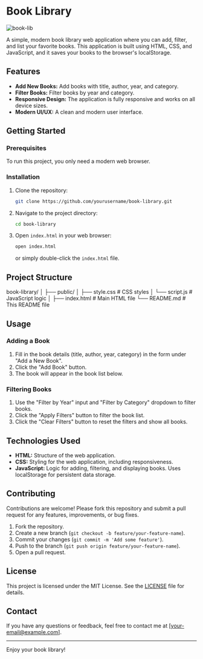# Book Library

![book-lib](https://github.com/user-attachments/assets/c43c0873-9514-44fd-801c-e70eca911b55)



A simple, modern book library web application where you can add, filter, and list your favorite books. This application is built using HTML, CSS, and JavaScript, and it saves your books to the browser's localStorage.

## Features

- **Add New Books:** Add books with title, author, year, and category.
- **Filter Books:** Filter books by year and category.
- **Responsive Design:** The application is fully responsive and works on all device sizes.
- **Modern UI/UX:** A clean and modern user interface.

## Getting Started

### Prerequisites

To run this project, you only need a modern web browser.

### Installation

1. Clone the repository:
    ```bash
    git clone https://github.com/yourusername/book-library.git
    ```

2. Navigate to the project directory:
    ```bash
    cd book-library
    ```

3. Open `index.html` in your web browser:
    ```bash
    open index.html
    ```
    or simply double-click the `index.html` file.

## Project Structure

book-library/
│
├── public/
│ ├── style.css # CSS styles
│ └── script.js # JavaScript logic
│
├── index.html # Main HTML file
└── README.md # This README file


## Usage

### Adding a Book

1. Fill in the book details (title, author, year, category) in the form under "Add a New Book".
2. Click the "Add Book" button.
3. The book will appear in the book list below.

### Filtering Books

1. Use the "Filter by Year" input and "Filter by Category" dropdown to filter books.
2. Click the "Apply Filters" button to filter the book list.
3. Click the "Clear Filters" button to reset the filters and show all books.

## Technologies Used

- **HTML:** Structure of the web application.
- **CSS:** Styling for the web application, including responsiveness.
- **JavaScript:** Logic for adding, filtering, and displaying books. Uses localStorage for persistent data storage.

## Contributing

Contributions are welcome! Please fork this repository and submit a pull request for any features, improvements, or bug fixes.

1. Fork the repository.
2. Create a new branch (`git checkout -b feature/your-feature-name`).
3. Commit your changes (`git commit -m 'Add some feature'`).
4. Push to the branch (`git push origin feature/your-feature-name`).
5. Open a pull request.

## License

This project is licensed under the MIT License. See the [LICENSE](LICENSE) file for details.

## Contact

If you have any questions or feedback, feel free to contact me at [your-email@example.com].

---

Enjoy your book library!